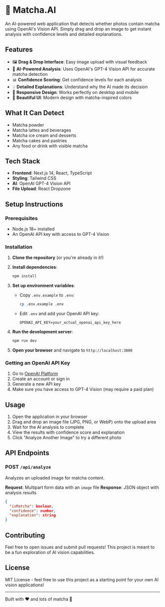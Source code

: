 # 🍵 Matcha.AI

An AI-powered web application that detects whether photos contain matcha using OpenAI's Vision API. Simply drag and drop an image to get instant analysis with confidence levels and detailed explanations.

## Features

- 🖼️ **Drag & Drop Interface**: Easy image upload with visual feedback
- 🧠 **AI-Powered Analysis**: Uses OpenAI's GPT-4 Vision API for accurate matcha detection
- 📊 **Confidence Scoring**: Get confidence levels for each analysis
- 💡 **Detailed Explanations**: Understand why the AI made its decision
- 📱 **Responsive Design**: Works perfectly on desktop and mobile
- 🎨 **Beautiful UI**: Modern design with matcha-inspired colors

## What It Can Detect

- Matcha powder
- Matcha lattes and beverages
- Matcha ice cream and desserts
- Matcha cakes and pastries
- Any food or drink with visible matcha

## Tech Stack

- **Frontend**: Next.js 14, React, TypeScript
- **Styling**: Tailwind CSS
- **AI**: OpenAI GPT-4 Vision API
- **File Upload**: React Dropzone

## Setup Instructions

### Prerequisites

- Node.js 18+ installed
- An OpenAI API key with access to GPT-4 Vision

### Installation

1. **Clone the repository** (or you're already in it!)

2. **Install dependencies**:
   ```bash
   npm install
   ```

3. **Set up environment variables**:
   - Copy `.env.example` to `.env`:
     ```bash
     cp .env.example .env
     ```
   - Edit `.env` and add your OpenAI API key:
     ```
     OPENAI_API_KEY=your_actual_openai_api_key_here
     ```

4. **Run the development server**:
   ```bash
   npm run dev
   ```

5. **Open your browser** and navigate to `http://localhost:3000`

### Getting an OpenAI API Key

1. Go to [OpenAI Platform](https://platform.openai.com/api-keys)
2. Create an account or sign in
3. Generate a new API key
4. Make sure you have access to GPT-4 Vision (may require a paid plan)

## Usage

1. Open the application in your browser
2. Drag and drop an image file (JPG, PNG, or WebP) onto the upload area
3. Wait for the AI analysis to complete
4. View the results with confidence score and explanation
5. Click "Analyze Another Image" to try a different photo

## API Endpoints

### POST `/api/analyze`

Analyzes an uploaded image for matcha content.

**Request**: Multipart form data with an `image` file
**Response**: JSON object with analysis results

```json
{
  "isMatcha": boolean,
  "confidence": number,
  "explanation": string
}
```

## Contributing

Feel free to open issues and submit pull requests! This project is meant to be a fun exploration of AI vision capabilities.

## License

MIT License - feel free to use this project as a starting point for your own AI vision applications!

---

Built with ❤️ and lots of matcha 🍵 